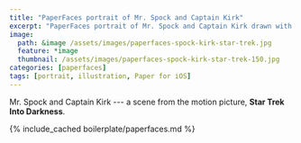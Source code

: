 ```yaml
---
title: "PaperFaces portrait of Mr. Spock and Captain Kirk"
excerpt: "PaperFaces portrait of Mr. Spock and Captain Kirk drawn with Paper for iOS on an iPad."
image: 
  path: &image /assets/images/paperfaces-spock-kirk-star-trek.jpg 
  feature: *image
  thumbnail: /assets/images/paperfaces-spock-kirk-star-trek-150.jpg
categories: [paperfaces]
tags: [portrait, illustration, Paper for iOS]
---
```


Mr. Spock and Captain Kirk --- a scene from the motion picture, **Star Trek Into Darkness**.

{% include_cached boilerplate/paperfaces.md %}
